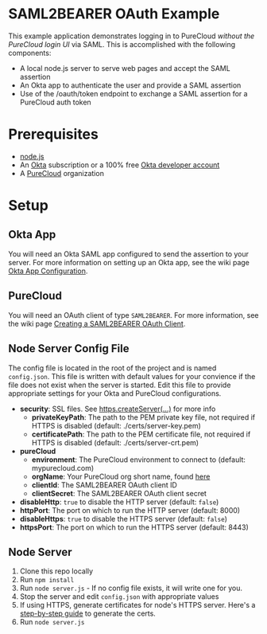 # SAML2BEARER OAuth Example

This example application demonstrates logging in to PureCloud _without the PureCloud login UI_ via SAML. This is accomplished with the following components:

* A local node.js server to serve web pages and accept the SAML assertion
* An Okta app to authenticate the user and provide a SAML assertion
* Use of the /oauth/token endpoint to exchange a SAML assertion for a PureCloud auth token

# Prerequisites

* [node.js](https://nodejs.org)
* An [Okta](https://www.okta.com/) subscription or a 100% free [Okta developer account](https://www.okta.com/developer/signup/)
* A [PureCloud](https://mypurecloud.com) organization

# Setup

## Okta App

You will need an Okta SAML app configured to send the assertion to your server. For more information on setting up an Okta app, see the wiki page [Okta App Configuration]().

## PureCloud

You will need an OAuth client of type `SAML2BEARER`. For more information, see the wiki page [Creating a SAML2BEARER OAuth Client]().

## Node Server Config File

The config file is located in the root of the project and is named `config.json`. This file is written with default values for your convience if the file does not exist when the server is started. Edit this file to provide appropriate settings for your Okta and PureCloud configurations.

* **security**: SSL files. See [https.createServer(...)](https://nodejs.org/api/https.html#https_https_createserver_options_requestlistener) for more info
  * **privateKeyPath**: The path to the PEM private key file, not required if HTTPS is disabled (default: ./certs/server-key.pem)
  * **certificatePath**: The path to the PEM certificate file, not required if HTTPS is disabled (default: ./certs/server-crt.pem)
* **pureCloud**
  * **environment**: The PureCloud environment to connect to (default: mypurecloud.com)
  * **orgName**: Your PureCloud org short name, found [here](https://apps.mypurecloud.com/directory/#/admin/general-info/details)
  * **clientId**: The SAML2BEARER OAuth client ID
  * **clientSecret**: The SAML2BEARER OAuth client secret
* **disableHttp**: `true` to disable the HTTP server (default: `false`)
* **httpPort**: The port on which to run the HTTP server (default: 8000)
* **disableHttps**: `true` to disable the HTTPS server (default: `false`)
* **httpsPort**: The port on which to run the HTTPS server (default: 8443)

## Node Server

1. Clone this repo locally
2. Run `npm install`
3. Run `node server.js` - If no config file exists, it will write one for you.
4. Stop the server and edit `config.json` with appropriate values
5. If using HTTPS, generate certificates for node's HTTPS server. Here's a [step-by-step guide](https://engineering.circle.com/https-authorized-certs-with-node-js-315e548354a2) to generate the certs.
6. Run `node server.js`
